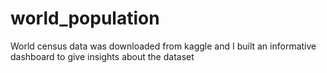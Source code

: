 # world_population
World census data was downloaded from kaggle and I built an informative dashboard to give insights about the dataset

